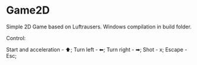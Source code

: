 # Game2D

Simple 2D Game based on Luftrausers. Windows compilation in build folder.

Control:

Start and acceleration - ⬆; 
Turn left - ⬅; 
Turn right - ➡; 
Shot - x; 
Escape - Esc; 
